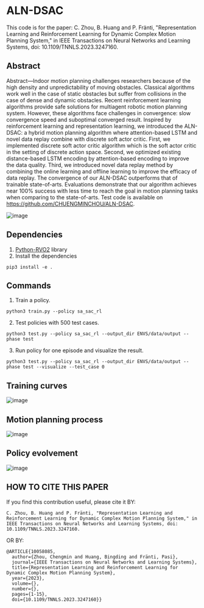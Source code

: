 # ALN-DSAC
This code is for the paper: C. Zhou, B. Huang and P. Fränti, "Representation Learning and Reinforcement Learning for Dynamic Complex Motion Planning System," in IEEE Transactions on Neural Networks and Learning Systems, doi: 10.1109/TNNLS.2023.3247160.

## Abstract
Abstract—Indoor motion planning challenges researchers because of the high density and unpredictability of moving obstacles. Classical algorithms work well in the case of static obstacles but suffer from collisions in the case of dense and dynamic obstacles. Recent reinforcement learning algorithms provide safe solutions for multiagent robotic motion planning system. However, these algorithms face challenges in convergence: slow convergence speed and suboptimal converged result. Inspired by reinforcement learning and representation learning, we introduced the ALN-DSAC: a hybrid motion planning algorithm where attention-based LSTM and novel data replay combine with discrete soft actor critic. First, we implemented discrete soft actor critic algorithm which is the soft actor critic in the setting of discrete action space. Second, we optimized existing distance-based LSTM encoding by attention-based encoding to improve the data quality. Third, we introduced novel data replay method by combining the online learning and offline learning to improve the efficacy of data replay. The convergence of our ALN-DSAC outperforms that of trainable state-of-arts. Evaluations demonstrate that our algorithm achieves near 100% success with less time to reach the goal in motion planning tasks when comparing to the state-of-arts. Test code is available on https://github.com/CHUENGMINCHOU/ALN-DSAC.

![image](https://user-images.githubusercontent.com/22268151/222774256-98076d26-0b3c-44c7-b052-e4a59d3cf870.png)


## Dependencies
1. [Python-RVO2](https://github.com/sybrenstuvel/Python-RVO2) library
2. Install the dependencies
```
pip3 install -e .
```

## Commands
1. Train a policy.
```
python3 train.py --policy sa_sac_rl

```
2. Test policies with 500 test cases.
```
python3 test.py --policy sa_sac_rl --output_dir ENVS/data/output --phase test
```
3. Run policy for one episode and visualize the result.
```
python3 test.py --policy sa_sac_rl --output_dir ENVS/data/output --phase test --visualize --test_case 0
```

## Training curves
![image](https://user-images.githubusercontent.com/22268151/222767985-98e9c99d-70b9-4206-94aa-2374504aa89d.png)

## Motion planning process
![image](https://user-images.githubusercontent.com/22268151/222768330-ad40e4eb-9142-4fd5-a5b6-9b945d18638b.png)

## Policy evolvement
![image](https://user-images.githubusercontent.com/22268151/222768603-991fe309-eb8a-4952-87e8-cf16ebf77e39.png)

## HOW TO CITE THIS PAPER
If you find this contribution useful, please cite it BY: 
```
C. Zhou, B. Huang and P. Fränti, "Representation Learning and Reinforcement Learning for Dynamic Complex Motion Planning System," in IEEE Transactions on Neural Networks and Learning Systems, doi: 10.1109/TNNLS.2023.3247160.
```

OR BY:
```
@ARTICLE{10058085,
  author={Zhou, Chengmin and Huang, Bingding and Fränti, Pasi},
  journal={IEEE Transactions on Neural Networks and Learning Systems}, 
  title={Representation Learning and Reinforcement Learning for Dynamic Complex Motion Planning System}, 
  year={2023},
  volume={},
  number={},
  pages={1-15},
  doi={10.1109/TNNLS.2023.3247160}}
```

  
  
